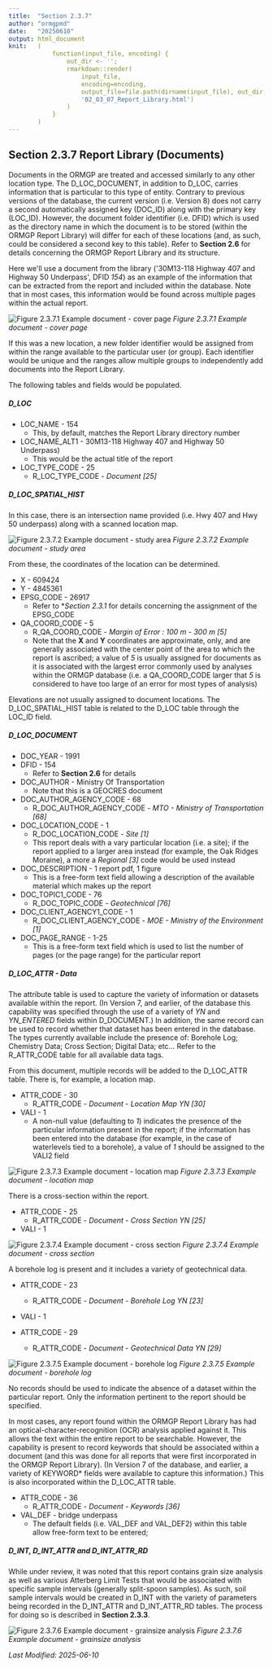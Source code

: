 ```yaml
---
title:  "Section 2.3.7"
author: "ormgpmd"
date:   "20250610"
output: html_document
knit:   (
            function(input_file, encoding) {
                out_dir <- '';
                rmarkdown::render(
                    input_file,
                    encoding=encoding,
                    output_file=file.path(dirname(input_file), out_dir,
                    '02_03_07_Report_Library.html')
                )
            }
        )
---
```


## Section 2.3.7 Report Library (Documents) 

Documents in the ORMGP are treated and accessed similarly to any other
location type.  The D_LOC_DOCUMENT, in addition to D_LOC, carries information
that is particular to this type of entity.  Contrary to previous versions of
the database, the current version (i.e. Version 8) does not carry a second
automatically assigned key (DOC_ID) along with the primary key (LOC_ID).
However, the document folder identifier (i.e. DFID) which is used as
the directory name in which the document is to be stored (within the ORMGP
Report Library) will differ for each of these locations (and, as such, could
be considered a second key to this table).  Refer to **Section 2.6** for
details concerning the ORMGP Report Library and its structure.

Here we'll use a document from the library ('30M13-118 Highway 407
and Highway 50 Underpass', DFID *154*) as an example of the information that
can be extracted from the report and included within the database.  Note that
in most cases, this information would be found across multiple pages within
the actual report.

![Figure 2.3.7.1 Example document - cover page](f02_03_07_01_154_cover.jpg)
*Figure 2.3.7.1 Example document - cover page*

If this was a new location, a new folder identifier would be assigned from
within the range available to the particular user (or group).  Each identifier
would be unique and the ranges allow multiple groups to independently add
documents into the Report Library.

The following tables and fields would be populated.

##### D_LOC

* LOC_NAME - 154
    + This, by default, matches the Report Library directory number
* LOC_NAME_ALT1 - 30M13-118 Highway 407 and Highway 50 Underpass)
    + This would be the actual title of the report
* LOC_TYPE_CODE - 25
    + R_LOC_TYPE_CODE - *Document [25]*

##### D_LOC_SPATIAL_HIST

In this case, there is an intersection name provided (i.e. Hwy 407 and Hwy 50
underpass) along with a scanned location map.  

![Figure 2.3.7.2 Example document - study area](f02_03_07_02_154_sa.jpg)
*Figure 2.3.7.2 Example document - study area*

From these, the coordinates of the location can be determined.

* X - 609424
* Y - 4845361
* EPSG_CODE - 26917
    + Refer to **Section 2.3.1* for details concerning the assignment of the
    EPSG_CODE
* QA_COORD_CODE - 5
    + R_QA_COORD_CODE - *Margin of Error : 100 m - 300 m [5]*
    + Note that the **X** and **Y** coordinates are approximate, only, and are
    generally associated with the center point of the area to which the report
    is ascribed; a value of *5* is usually assigned for documents as it is
    associated with the largest error commonly used by analyses within the
    ORMGP database (i.e. a QA_COORD_CODE larger that *5* is considered to have
    too large of an error for most types of analysis)

Elevations are not usually assigned to document locations.  The
D_LOC_SPATIAL_HIST table is related to the D_LOC table through the LOC_ID
field.

##### D_LOC_DOCUMENT

* DOC_YEAR - 1991
* DFID - 154
    + Refer to **Section 2.6** for details
* DOC_AUTHOR - Ministry Of Transportation
    + Note that this is a GEOCRES document
* DOC_AUTHOR_AGENCY_CODE - 68
    + R_DOC_AUTHOR_AGENCY_CODE - *MTO - Ministry of Transportation [68]*
* DOC_LOCATION_CODE - 1
    + R_DOC_LOCATION_CODE - *Site [1]*
    + This report deals with a vary particular location (i.e. a site); if the
    report applied to a larger area instead (for example, the Oak Ridges
    Moraine), a more a *Regional [3]* code would be used instead
* DOC_DESCRIPTION - 1 report pdf, 1 figure
    + This is a free-form text field allowing a description of the available
    material which makes up the report
* DOC_TOPIC1_CODE - 76
    + R_DOC_TOPIC_CODE - *Geotechnical [76]*
* DOC_CLIENT_AGENCY1_CODE - 1
    + R_DOC_CLIENT_AGENCY_CODE - *MOE - Ministry of the Environment [1]*
* DOC_PAGE_RANGE - 1-25
    + This is a free-form text field which is used to list the number of pages
    (or the page range) for the particular report

##### D_LOC_ATTR - Data

The attribute table is used to capture the variety of information or datasets
available within the report.  (In Version 7, and earlier, of the database this
capability was specified through the use of a variety of *YN* and *YN_ENTERED*
fields within D_DOCUMENT.)  In addition, the same record can be used to record
whether that dataset has been entered in the database.  The types currently
available include the presence of: Borehole Log; Chemistry Data; Cross
Section; Digital Data; etc... Refer to the R_ATTR_CODE table for all available
data tags.  

From this document, multiple records will be added to the D_LOC_ATTR table.
There is, for example, a location map.

* ATTR_CODE - 30
    + R_ATTR_CODE - *Document - Location Map YN [30]*
* VALI - 1
    + A non-null value (defaulting to *1*) indicates the presence of the
    particular information present in the report; if the information has been
    entered into the database (for example, in the case of waterlevels tied to
    a borehole), a value of *1* should be assigned to the VALI2 field

![Figure 2.3.7.3 Example document - location map](f02_03_07_03_154_location.jpg)
*Figure 2.3.7.3 Example document - location map*

There is a cross-section within the report.

* ATTR_CODE - 25
    + R_ATTR_CODE - *Document - Cross Section YN [25]*
* VALI - 1

![Figure 2.3.7.4 Example document - cross section](f02_03_07_04_154_xsect.jpg)
*Figure 2.3.7.4 Example document - cross section*

A borehole log is present and it includes a variety of geotechnical data.

* ATTR_CODE - 23
    + R_ATTR_CODE - *Document - Borehole Log YN [23]*
* VALI - 1

* ATTR_CODE - 29
    + R_ATTR_CODE - *Document - Geotechnical Data YN [29]*

![Figure 2.3.7.5 Example document - borehole log](f02_03_07_05_154_borehole.jpg)
*Figure 2.3.7.5 Example document - borehole log*

No records should be used to indicate the absence of a dataset within the
particular report.  Only the information pertinent to the report should be
specified.

In most cases, any report found within the ORMGP Report Library has had an
optical-character-recognition (OCR) analysis applied against it.  This allows
the text within the entire report to be searchable.  However, the capability
is present to record keywords that should be associated within a document (and
this was done for all reports that were first incorporated in the ORMGP Report
Library).  (In Version 7 of the database, and earlier, a variety of KEYWORD\*
fields were available to capture this information.)  This is also incorporated
within the D_LOC_ATTR table.

* ATTR_CODE - 36
    + R_ATTR_CODE - *Document - Keywords [36]*
* VAL_DEF - bridge underpass
    + The default fields (i.e. VAL_DEF and VAL_DEF2) within this table allow
    free-form text to be entered;

##### D_INT, D_INT_ATTR and D_INT_ATTR_RD

While under review, it was noted that this report contains grain size analysis
as well as various Atterberg Limit Tests that would be associated with
specific sample intervals (generally split-spoon samples).  As such, soil
sample intervals would be created in D_INT with the variety of parameters
being recorded in the D_INT_ATTR and D_INT_ATTR_RD tables.  The process for
doing so is described in **Section 2.3.3**.

![Figure 2.3.7.6 Example document - grainsize analysis](f02_03_07_06_154_grainsize.jpg)
*Figure 2.3.7.6 Example document - grainsize analysis*

*Last Modified: 2025-06-10*
